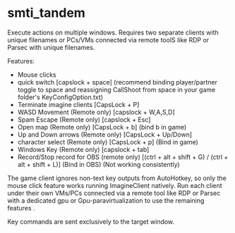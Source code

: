 # smti_tandem
Execute actions on multiple windows.
Requires two separate clients with unique filenames or PCs/VMs connected via remote toolS like RDP or Parsec with unique filenames.

Features:
- Mouse clicks
- quick switch [capslock + space] (recommend binding player/partner toggle to space and reassigning CallShoot from space in your game folder's KeyConfigOption.txt)
- Terminate imagine clients [CapsLock + P]
- WASD Movement (Remote only) [capslock + W,A,S,D]
- Spam Escape (Remote only) [capslock + Esc]
- Open map (Remote only) [CapsLock + b] (bind b in game)
- Up and Down arrows (Remote only) [CapsLock + Up/Down]
- character select (Remote only) [CapsLock + p] (Bind in game)
- Windows Key (Remote only)  [capslock + tab]
- Record/Stop record for OBS (remote only) [(ctrl + alt + shift + G) / (ctrl + alt + shift + L)] (Bind in OBS) (Not working consistently)


The game client ignores non-text key outputs from AutoHotkey, so only the mouse click feature works running ImagineClient natively.
Run each client under their own VMs/PCs connected via a remote tool like RDP or Parsec with a dedicated gpu or Gpu-paravirtualization to use the remaining features .

Key commands are sent exclusively to the target window.